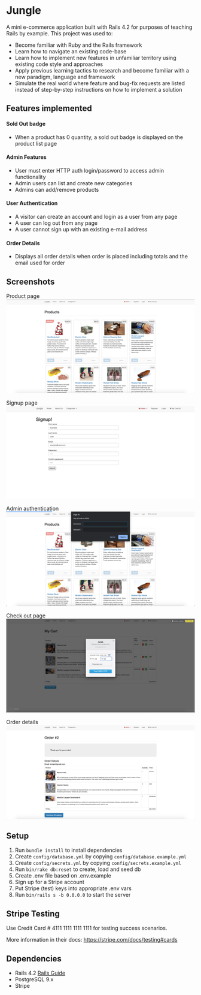 # Jungle

A mini e-commerce application built with Rails 4.2 for purposes of teaching Rails by example. This project was used to: 

- Become familiar with Ruby and the Rails framework
- Learn how to navigate an existing code-base
- Learn how to implement new features in unfamiliar territory using existing code style and approaches
- Apply previous learning tactics to research and become familiar with a new paradigm, language and framework
- Simulate the real world where feature and bug-fix requests are listed instead of step-by-step instructions on how to implement a solution

## Features implemented

#### Sold Out badge
- When a product has 0 quantity, a sold out badge is displayed on the product list page
#### Admin Features
- User must enter HTTP auth login/password to access admin functionality
- Admin users can list and create new categories
- Admins can add/remove products 
#### User Authentication
- A visitor can create an account and login as a user from any page
- A user can log out from any page
- A user cannot sign up with an existing e-mail address
#### Order Details 
- Displays all order details when order is placed including totals and the email used for order

## Screenshots

Product page
!["Product page"](https://github.com/sabiat/jungle-rails/blob/master/docs/homepage.png?raw=true)

Signup page
!["Signup page"](https://github.com/sabiat/jungle-rails/blob/master/docs/signup.png?raw=true)

Admin authentication
!["Admin-login"](https://github.com/sabiat/jungle-rails/blob/master/docs/admin-login.png?raw=true)

Check out page
!["Cart"](https://github.com/sabiat/jungle-rails/blob/master/docs/checkout.png?raw=true)

Order details
!["Order details"](https://github.com/sabiat/jungle-rails/blob/master/docs/order-details.png?raw=true)

## Setup

1. Run `bundle install` to install dependencies
2. Create `config/database.yml` by copying `config/database.example.yml`
3. Create `config/secrets.yml` by copying `config/secrets.example.yml`
4. Run `bin/rake db:reset` to create, load and seed db
5. Create .env file based on .env.example
6. Sign up for a Stripe account
7. Put Stripe (test) keys into appropriate .env vars
8. Run `bin/rails s -b 0.0.0.0` to start the server

## Stripe Testing

Use Credit Card # 4111 1111 1111 1111 for testing success scenarios.

More information in their docs: <https://stripe.com/docs/testing#cards>

## Dependencies

* Rails 4.2 [Rails Guide](http://guides.rubyonrails.org/v4.2/)
* PostgreSQL 9.x
* Stripe
